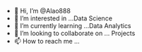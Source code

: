 - 👋 Hi, I’m @Alao888
- 👀 I’m interested in ...Data Science 
- 🌱 I’m currently learning ...Data Analytics 
- 💞️ I’m looking to collaborate on ... Projects 
- 📫 How to reach me ...

<!---
Alao888/Alao888 is a ✨ special ✨ repository because its `README.md` (this file) appears on your GitHub profile.
You can click the Preview link to take a look at your changes.
--->
